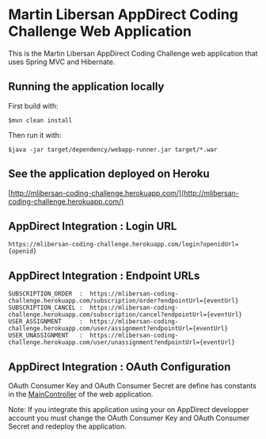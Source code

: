 # Martin Libersan AppDirect Coding Challenge Web Application

This is the Martin Libersan AppDirect Coding Challenge web application that uses Spring MVC and Hibernate. 

## Running the application locally

First build with:

    $mvn clean install

Then run it with:

    $java -jar target/dependency/webapp-runner.jar target/*.war


## See the application deployed on Heroku

[http://mlibersan-coding-challenge.herokuapp.com/](http://mlibersan-coding-challenge.herokuapp.com/)

## AppDirect Integration : Login URL  

	https://mlibersan-coding-challenge.herokuapp.com/login?openidUrl={openid}

## AppDirect Integration : Endpoint URLs

	SUBSCRIPTION_ORDER  :  https://mlibersan-coding-challenge.herokuapp.com/subscription/order?endpointUrl={eventUrl}
	SUBSCRIPTION_CANCEL :  https://mlibersan-coding-challenge.herokuapp.com/subscription/cancel?endpointUrl={eventUrl}
	USER_ASSIGNMENT     :  https://mlibersan-coding-challenge.herokuapp.com/user/assignment?endpointUrl={eventUrl}
	USER_UNASSIGNMENT   :  https://mlibersan-coding-challenge.herokuapp.com/user/unassignment?endpointUrl={eventUrl}

## AppDirect Integration : OAuth Configuration

OAuth Consumer Key and OAuth Consumer Secret are define has constants in the [MainController](https://github.com/mlibersan/appdirect-coding-challenge/blob/master/src/main/java/com/martinlibersan/appdirect/codingchallenge/web/controller/MainController.java) of the web application.  

Note: If you integrate this application using your on AppDirect developper account you must change the OAuth Consumer Key and OAuth Consumer Secret and redeploy the application.

